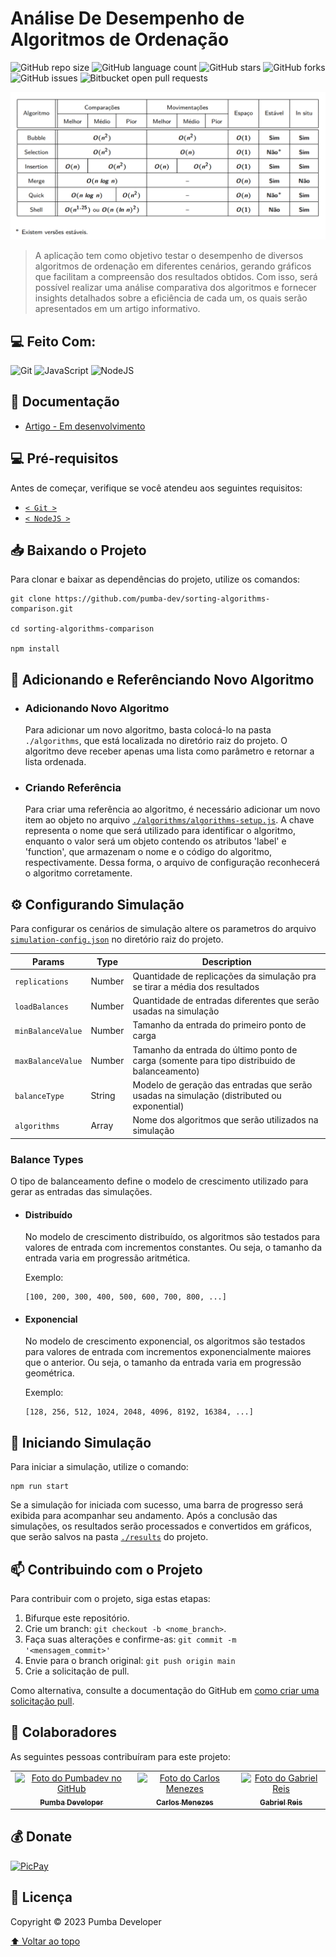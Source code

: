 # Análise De Desempenho de Algoritmos de Ordenação

![GitHub repo size](https://img.shields.io/github/repo-size/pumba-dev/sorting-algorithms-comparison?style=for-the-badge)
![GitHub language count](https://img.shields.io/github/languages/count/pumba-dev/sorting-algorithms-comparison?style=for-the-badge)
![GitHub stars](https://img.shields.io/github/stars/pumba-dev/sorting-algorithms-comparison?style=for-the-badge)
![GitHub forks](https://img.shields.io/github/forks/pumba-dev/sorting-algorithms-comparison?style=for-the-badge)
![GitHub issues](https://img.shields.io/github/issues/pumba-dev/sorting-algorithms-comparison?style=for-the-badge)
![Bitbucket open pull requests](https://img.shields.io/github/issues-pr/pumba-dev/sorting-algorithms-comparison?style=for-the-badge)

<img src="algorithms-complexity.png" alt="Tabela de complexidade.">

> A aplicação tem como objetivo testar o desempenho de diversos algoritmos de ordenação em diferentes cenários, gerando gráficos que facilitam a compreensão dos resultados obtidos. Com isso, será possível realizar uma análise comparativa dos algoritmos e fornecer insights detalhados sobre a eficiência de cada um, os quais serão apresentados em um artigo informativo.

## 💻 Feito Com:

![Git](https://img.shields.io/badge/Git-E34F26?style=for-the-badge&logo=git&logoColor=white)
![JavaScript](https://img.shields.io/badge/JavaScript-F7DF1E?style=for-the-badge&logo=javascript&logoColor=black)
![NodeJS](https://img.shields.io/badge/Node.js-43853D?style=for-the-badge&logo=node.js&logoColor=white)

## 📖 Documentação

- [Artigo - Em desenvolvimento](#)

## 💻 Pré-requisitos

Antes de começar, verifique se você atendeu aos seguintes requisitos:

- [`< Git >`](https://git-scm.com/)
- [`< NodeJS >`](https://nodejs.org/)

## 📥 Baixando o Projeto

Para clonar e baixar as dependências do projeto, utilize os comandos:

```
git clone https://github.com/pumba-dev/sorting-algorithms-comparison.git

cd sorting-algorithms-comparison

npm install
```

## 📝 Adicionando e Referênciando Novo Algoritmo

- ### Adicionando Novo Algoritmo

  Para adicionar um novo algoritmo, basta colocá-lo na pasta `./algorithms`, que está localizada no diretório raiz do projeto. O algoritmo deve receber apenas uma lista como parâmetro e retornar a lista ordenada.

- ### Criando Referência

  Para criar uma referência ao algoritmo, é necessário adicionar um novo item ao objeto no arquivo [`./algorithms/algorithms-setup.js`](./algorithms/algorithms-setup.js). A chave representa o nome que será utilizado para identificar o algoritmo, enquanto o valor será um objeto contendo os atributos 'label' e 'function', que armazenam o nome e o código do algoritmo, respectivamente. Dessa forma, o arquivo de configuração reconhecerá o algoritmo corretamente.

## ⚙️ Configurando Simulação

Para configurar os cenários de simulação altere os parametros do arquivo [`simulation-config.json`](/simulation-config.json) no diretório raiz do projeto.

| Params            | Type   | Description                                                                                  |
| ----------------- | ------ | -------------------------------------------------------------------------------------------- |
| `replications`    | Number | Quantidade de replicações da simulação pra se tirar a média dos resultados                   |
| `loadBalances`    | Number | Quantidade de entradas diferentes que serão usadas na simulação                              |
| `minBalanceValue` | Number | Tamanho da entrada do primeiro ponto de carga                                                |
| `maxBalanceValue` | Number | Tamanho da entrada do último ponto de carga (somente para tipo distribuido de balanceamento) |
| `balanceType`     | String | Modelo de geração das entradas que serão usadas na simulação (distributed ou exponential)    |
| `algorithms`      | Array  | Nome dos algoritmos que serão utilizados na simulação                                        |

### Balance Types

O tipo de balanceamento define o modelo de crescimento utilizado para gerar as entradas das simulações.

- #### Distribuído

  No modelo de crescimento distribuído, os algoritmos são testados para valores de entrada com incrementos constantes. Ou seja, o tamanho da entrada varia em progressão aritmética.

  Exemplo:

  ```
  [100, 200, 300, 400, 500, 600, 700, 800, ...]
  ```

- #### Exponencial

  No modelo de crescimento exponencial, os algoritmos são testados para valores de entrada com incrementos exponencialmente maiores que o anterior. Ou seja, o tamanho da entrada varia em progressão geométrica.

  Exemplo:

  ```
  [128, 256, 512, 1024, 2048, 4096, 8192, 16384, ...]
  ```

## 🚀 Iniciando Simulação

Para iniciar a simulação, utilize o comando:

```
npm run start
```

Se a simulação for iniciada com sucesso, uma barra de progresso será exibida para acompanhar seu andamento. Após a conclusão das simulações, os resultados serão processados e convertidos em gráficos, que serão salvos na pasta [`./results`](./results) do projeto.

## 📫 Contribuindo com o Projeto

Para contribuir com o projeto, siga estas etapas:

1. Bifurque este repositório.
2. Crie um branch: `git checkout -b <nome_branch>`.
3. Faça suas alterações e confirme-as: `git commit -m '<mensagem_commit>'`
4. Envie para o branch original: `git push origin main`
5. Crie a solicitação de pull.

Como alternativa, consulte a documentação do GitHub em [como criar uma solicitação pull](https://help.github.com/en/github/collaborating-with-issues-and-pull-requests/creating-a-pull-request).

## 🤝 Colaboradores

As seguintes pessoas contribuíram para este projeto:

<table>
  <tr>
  <!-- Pumba Developer -->
    <td align="center">
      <a href="https://github.com/pumba-dev">
        <img src="https://static.wikia.nocookie.net/disneypt/images/c/cf/It_means_no_worries.png/revision/latest?cb=20200128144126&path-prefix=pt" width="100px;" height="100px;" alt="Foto do Pumbadev no GitHub"/><br>
        <sub>
          <b>Pumba Developer</b>
        </sub>
      </a>
    </td>
        <!-- Carlos Menezes -->
    <td align="center">
      <a href="https://github.com/DevUnusual">
        <img src="https://avatars.githubusercontent.com/u/48740928?v=4" width="100px;" height="100px;" alt="Foto do Carlos Menezes"/><br>
        <sub>
          <b>Carlos Menezes</b>
        </sub>
      </a>
    </td>
    <!-- Gabriel Reis -->
    <td align="center">
      <a href="https://github.com/usernamegran">
        <img src="https://avatars.githubusercontent.com/u/37776927?v=4" width="100px;" height="100px;" alt="Foto do Gabriel Reis"/><br>
        <sub>
          <b>Gabriel Reis</b>
        </sub>
      </a>
    </td>
  </tr>
</table>

## 💰 Donate

[![PicPay](https://img.shields.io/badge/PicPay-%40PumbaDev%20-brightgreen)](https://picpay.me/pumbadev)

## 📝 Licença

Copyright © 2023 Pumba Developer

[⬆ Voltar ao topo](#)<br>
